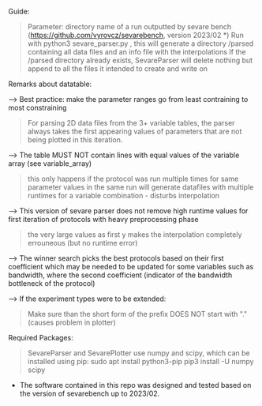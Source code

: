 Guide:

> Parameter: directory name of a run outputted by sevare bench (https://github.com/vyrovcz/sevarebench, version 2023/02 *)
> Run with python3 sevare_parser.py <name of directory>, this will generate a directory /parsed containing all data files and an info file with the interpolations
> If the /parsed directory already exists, SevareParser will delete nothing but append to all the files it intended to create and write on

Remarks about datatable: 

--> Best practice: make the parameter ranges go from least contraining to most constraining
> For parsing 2D data files from the 3+ variable tables, the parser always takes the first appearing values of parameters that are not being plotted in this iteration. 
  
--> The table MUST NOT contain lines with equal values of the variable array (see variable_array) 
> this only happens if the protocol was run multiple times for same parameter values in the same run
> will generate datafiles with multiple runtimes for a variable combination - disturbs interpolation

--> This version of sevare parser does not remove high runtime values for first iteration of protocols with heavy preprocessing phase
> the very large values as first y makes the interpolation completely errouneous (but no runtime error)

--> The winner search picks the best protocols based on their first coefficient which may be needed to be updated for some variables such as bandwidth, where the second coefficient (indicator of the bandwidth bottleneck of the protocol)

--> If the experiment types were to be extended:
> Make sure than the short form of the prefix DOES NOT start with "." (causes problem in plotter)

Required Packages:
> SevareParser and SevarePlotter use numpy and scipy, which can be installed using pip:
sudo apt install python3-pip
pip3 install -U numpy scipy
  
* The software contained in this repo was designed and tested based on the version of sevarebench up to 2023/02.
